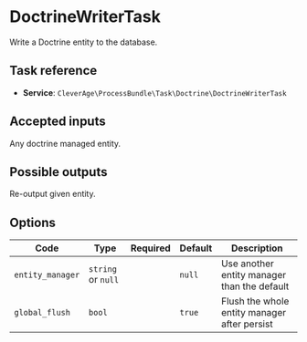 DoctrineWriterTask
==================

Write a Doctrine entity to the database.

Task reference
--------------

* **Service**: `CleverAge\ProcessBundle\Task\Doctrine\DoctrineWriterTask`

Accepted inputs
---------------

Any doctrine managed entity.

Possible outputs
----------------

Re-output given entity.

Options
-------

| Code | Type | Required | Default | Description |
| ---- | ---- | :------: | ------- | ----------- |
| `entity_manager` | `string` or `null` | | `null` | Use another entity manager than the default |
| `global_flush` | `bool` | | `true` | Flush the whole entity manager after persist |

